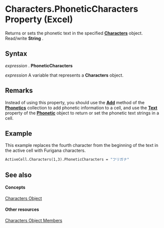 
# Characters.PhoneticCharacters Property (Excel)

Returns or sets the phonetic text in the specified  **[Characters](128c9ee4-8ba3-6d22-ad0f-9f20be1e24af.md)** object. Read/write **String** .


## Syntax

 _expression_ . **PhoneticCharacters**

 _expression_ A variable that represents a **Characters** object.


## Remarks

Instead of using this property, you should use the  **[Add](2a60a1cd-e15e-1341-2de8-953aa999ac07.md)** method of the **[Phonetics](77c0c55c-a181-c68a-24ed-e6bcaf514663.md)** collection to add phonetic information to a cell, and use the **[Text](f1c820ad-4791-a344-e6aa-72aaac129f59.md)** property of the **[Phonetic](297e85d5-e8f6-6009-c51a-0d3fe01efba0.md)** object to return or set the phonetic text strings in a cell.


## Example

This example replaces the fourth character from the beginning of the text in the active cell with Furigana characters.


```vb
ActiveCell.Characters(1,3).PhoneticCharacters = "フリガナ"
```


## See also


#### Concepts


[Characters Object](128c9ee4-8ba3-6d22-ad0f-9f20be1e24af.md)
#### Other resources


[Characters Object Members](5172cea2-c939-9bbe-d751-304d4aafd9cf.md)
